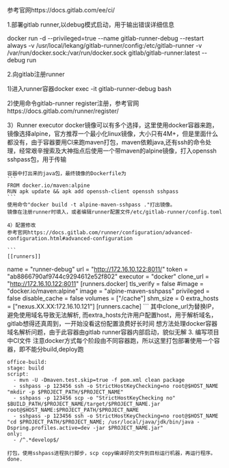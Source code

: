 参考官网https://docs.gitlab.com/ee/ci/

1.部署gitlab runner,以debug模式启动，用于输出错误详细信息

docker run -d --privileged=true --name gitlab-runner-debug --restart always -v /usr/local/lekang/gitlab-runner/config:/etc/gitlab-runner -v /var/run/docker.sock:/var/run/docker.sock gitlab/gitlab-runner:latest --debug run

2.向gitlab注册runner

  1)进入runner容器docker exec -it gitlab-runner-debug bash
  
  2)使用命令gitlab-runner register注册，参考官网https://docs.gitlab.com/runner/register/
  
  3）Runner executor docker镜像可以有多个选择，这里使用docker容器来跑，镜像选择alpine，官方推荐一个最小化linux镜像，大小只有4M+，但是里面什么都没有，由于容器要用CI来跑maven打包，maven依赖java,还有ssh的命令处理，经常艰辛搜索及大神指点后使用一个带maven的alpine镜像，打入openssh sshpass包，用于传输
  
    容器中打出来的java包，最终镜像的Dockerfile为
    ```
    FROM docker.io/maven:alpine
    RUN apk update && apk add openssh-client openssh sshpass
    ```
    使用命令"docker build -t alpine-maven-sshpass ."打出镜像。
    镜像在注册runner时填入，或者编辑runner配置文件/etc/gitlab-runner/config.toml
    
    4）配置修改
    参考官网https://docs.gitlab.com/runner/configuration/advanced-configuration.html#advanced-configuration
    
    ```
    [[runners]]
  name = "runner-debug"
  url = "http://172.16.10.122:8011/"
  token = "ab8866790af9744c9294612e52f802"
  executor = "docker"
  clone_url = "http://172.16.10.122:8011"
  [runners.docker]
    tls_verify = false
    #image = "docker.io/maven:alpine"
    image = "alpine-maven-sshpass"
    privileged = false
    disable_cache = false
    volumes = ["/cache"]
    shm_size = 0
    extra_hosts = ["nexus.XX.XX:172.16.10.121"]
  [runners.cache]
    ```
    其中clone_url为替换IP，避免使用域名导致无法解析, 而extra_hosts允许用户配置host，用于解析域名，gitlab想得还真周到，一开始没看这份配置浪费好长时间
    想方法处理docker容器域名解析问题，由于此容器由gitlab runner容器内部启动，貌似无解
3. 编写项目中CI文件
  注意docker方式每个阶段由不同容器跑，所以这里打包部署使用一个容器，即不能分build,deploy跑
  ```
  office-build:
  stage: build
  script:
    - mvn -U -Dmaven.test.skip=true -f pom.xml clean package
    - sshpass -p 123456 ssh -o StrictHostKeyChecking=no root@$HOST_NAME "mkdir -p $PROJECT_PATH/$PROJECT_NAME"
    - sshpass -p 123456 scp -o "StrictHostKeyChecking no" $BUILD_PATH/$PROJECT_NAME/target/$PROJECT_NAME.jar root@$HOST_NAME:$PROJECT_PATH/$PROJECT_NAME
    - sshpass -p 123456 ssh -o StrictHostKeyChecking=no root@$HOST_NAME "cd $PROJECT_PATH/$PROJECT_NAME; /usr/local/java/jdk/bin/java -Dspring.profiles.active=dev -jar $PROJECT_NAME.jar"
  only:
    - /^.*develop$/
  ```
    打包，使用sshpass进程执行脚步，scp copy编译好的文件到目标运行机器，再运行程序。
    done.
